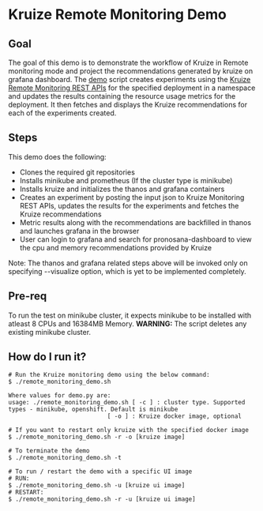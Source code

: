 # Kruize Remote Monitoring Demo

## Goal
The goal of this demo is to demonstrate the workflow of Kruize in Remote monitoring mode and project the recommendations generated by kruize on grafana dashboard. The [demo](./demo.py)  script creates experiments using the [Kruize Remote Monitoring REST APIs](https://github.com/kruize/autotune/tree/mvp_demo/design/MonitoringModeAPI.md) for the specified deployment in a namespace and updates the results containing the resource usage metrics for the deployment. It then fetches and displays the Kruize recommendations for each of the experiments created.

## Steps
This demo does the following:
- Clones the required git repositories
- Installs minikube and prometheus (If the cluster type is minikube)
- Installs kruize and initializes the thanos and grafana containers
- Creates an experiment by posting the input json to Kruize Monitoring REST APIs, updates the results for the experiments and fetches the Kruize recommendations
- Metric results along with the recommendations are backfilled in thanos and launches grafana in the browser
- User can login to grafana and search for pronosana-dashboard to view the cpu and memory recommendations provided by Kruize

Note: The thanos and grafana related steps above will be invoked only on specifying --visualize option, which is yet to be implemented completely.

## Pre-req
To run the test on minikube cluster, it expects minikube to be installed with atleast 8 CPUs and 16384MB Memory.
**WARNING:** The script deletes any existing minikube cluster.

## How do I run it?

```
# Run the Kruize monitoring demo using the below command:
$ ./remote_monitoring_demo.sh

Where values for demo.py are:
usage: ./remote_monitoring_demo.sh [ -c ] : cluster type. Supported types - minikube, openshift. Default is minikube
                            [ -o ] : Kruize docker image, optional
                            
# If you want to restart only kruize with the specified docker image
$ ./remote_monitoring_demo.sh -r -o [kruize image]

# To terminate the demo
$ ./remote_monitoring_demo.sh -t

# To run / restart the demo with a specific UI image
# RUN:
$ ./remote_monitoring_demo.sh -u [kruize ui image]
# RESTART:
$ ./remote_monitoring_demo.sh -r -u [kruize ui image]